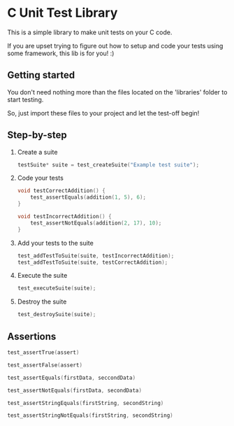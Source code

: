# C Unit Test Library

This is a simple library to make unit tests on your C code.

If you are upset trying to figure out how to setup and code your tests using some framework, this lib is for you! :)

## Getting started

You don't need nothing more than the files located on the 'libraries' folder to start testing.

So, just import these files to your project and let the test-off begin!

## Step-by-step

1. Create a suite
    ```c
    testSuite* suite = test_createSuite("Example test suite");
    ```

2. Code your tests
    ```c
    void testCorrectAddition() {
        test_assertEquals(addition(1, 5), 6);
    }

    void testIncorrectAddition() {
        test_assertNotEquals(addition(2, 17), 10);
    }
    ```

3. Add your tests to the suite
    ```c
    test_addTestToSuite(suite, testIncorrectAddition);
    test_addTestToSuite(suite, testCorrectAddition);
    ```

4. Execute the suite
    ```c
    test_executeSuite(suite);
    ```

5. Destroy the suite
    ```c
    test_destroySuite(suite);
    ```

## Assertions
```c
test_assertTrue(assert)

test_assertFalse(assert)

test_assertEquals(firstData, seccondData)

test_assertNotEquals(firstData, secondData)

test_assertStringEquals(firstString, secondString)

test_assertStringNotEquals(firstString, secondString)
```

